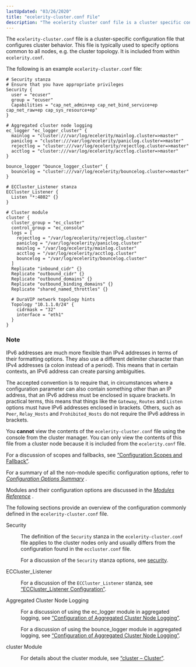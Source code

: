 ```yaml
---
lastUpdated: "03/26/2020"
title: "ecelerity-cluster.conf File"
description: "The ecelerity cluster conf file is a cluster specific configuration file that configures cluster behavior This file is typically used to specify options common to all nodes e g the cluster topology It is included from within ecelerity conf The following is an example ecelerity cluster conf file Example 16..."
---
```


The `ecelerity-cluster.conf` file is a cluster-specific configuration file that configures cluster behavior. This file is typically used to specify options common to all nodes, e.g. the cluster topology. It is included from within `ecelerity.conf`.

The following is an example `ecelerity-cluster.conf` file:

<a name="conf.ref.ecelerity_cluster.conf.example"></a> 


```
# Security stanza
# Ensure that you have appropriate privileges
Security {
  user = "ecuser"
  group = "ecuser"
  Capabilities = "cap_net_admin+ep cap_net_bind_service+ep cap_net_raw+ep cap_sys_resource+ep"
}

# Aggregated cluster node logging
ec_logger "ec_logger_cluster" {
  mainlog = "cluster:///var/log/ecelerity/mainlog.cluster=>master"
  paniclog = "cluster:///var/log/ecelerity/paniclog.cluster=>master"
  rejectlog = "cluster:///var/log/ecelerity/rejectlog.cluster=>master"
  acctlog = "cluster:///var/log/ecelerity/acctlog.cluster=>master"
}

bounce_logger "bounce_logger_cluster" {
  bouncelog = "cluster:///var/log/ecelerity/bouncelog.cluster=>master"
}

# ECCluster_Listener stanza
ECCluster_Listener {
  Listen "*:4802" {}
}

# Cluster module
cluster {
  cluster_group = "ec_cluster"
  control_group = "ec_console"
  logs = [
    rejectlog = "/var/log/ecelerity/rejectlog.cluster"
    paniclog = "/var/log/ecelerity/paniclog.cluster"
    mainlog = "/var/log/ecelerity/mainlog.cluster"
    acctlog = "/var/log/ecelerity/acctlog.cluster"
    bouncelog = "/var/log/ecelerity/bouncelog.cluster"
  ]
  Replicate "inbound_cidr" {}
  Replicate "outbound_cidr" {}
  Replicate "outbound_domains" {}
  Replicate "outbound_binding_domains" {}
  Replicate "shared_named_throttles" {}

  # DuraVIP network topology hints
  Topology "10.1.1.0/24" {
    cidrmask = "32"
    interface = "eth1"
  }
}
```

### Note

IPv6 addresses are much more flexible than IPv4 addresses in terms of their formatting options. They also use a different delimiter character than IPv4 addresses (a colon instead of a period). This means that in certain contexts, an IPv6 address can create parsing ambiguities.

The accepted convention is to require that, in circumstances where a configuration parameter can also contain something other than an IP address, that an IPv6 address must be enclosed in square brackets. In practical terms, this means that things like the `Gateway`, `Routes` and `Listen` options must have IPv6 addresses enclosed in brackets. Others, such as `Peer`, `Relay_Hosts` and `Prohibited_Hosts` do not require the IPv6 address in brackets.

You **cannot** view the contents of the `ecelerity-cluster.conf` file using the console from the cluster manager. You can only view the contents of this file from a cluster node because it is included from the `ecelerity.conf` file.

For a discussion of scopes and fallbacks, see [“Configuration Scopes and Fallback”](/momentum/4/4-ecelerity-conf-fallback).

For a summary of all the non-module specific configuration options, refer to [*Configuration Options Summary*](/momentum/4/config-options-summary) .

Modules and their configuration options are discussed in the [*Modules Reference*](/momentum/4/modules/) .

The following sections provide an overview of the configuration commonly defined in the `ecelerity-cluster.conf` file.

<dl class="variablelist">

<dt>Security</dt>

<dd>

The definition of the `Security` stanza in the `ecelerity-cluster.conf` file applies to the cluster nodes only and usually differs from the configuration found in the `eccluster.conf` file.

For a discussion of the `Security` stanza options, see [security](/momentum/4/config/ref-security).

</dd>

<dt>ECCluster_Listener</dt>

<dd>

For a discussion of the `ECCluster_Listener` stanza, see [“ECCluster_Listener Configuration”](/momentum/4/cluster-listeners#eccluster_listener).

</dd>

<dt><a name="conf.ref.ecelerity_cluster.conf.logging"></a> Aggregated Cluster Node Logging</dt>

<dd>

For a discussion of using the ec_logger module in aggregated logging, see [“Configuration of Aggregated Cluster Node Logging”](/momentum/4/modules/ec-logger#modules.ec_logger.cluster).

For a discussion of using the bounce_logger module in aggregated logging, see [“Configuration of Aggregated Cluster Node Logging”](/momentum/4/modules/bounce-logger#modules.bounce_logger.cluster).

</dd>

<dt>cluster Module</dt>

<dd>

For details about the cluster module, see [“cluster – Cluster”](/momentum/4/modules/4-modules-cluster).

</dd>

</dl>